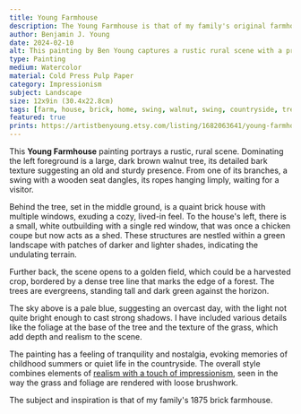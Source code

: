 ```yaml
---
title: Young Farmhouse
description: The Young Farmhouse is that of my family's original farmhouse I grew up next to, built in 1875. Showcasing the sturdy brickwork in the countryside.
author: Benjamin J. Young
date: 2024-02-10
alt: This painting by Ben Young captures a rustic rural scene with a prominent tree and swing in the foreground, and a brick house amidst green fields and trees in the background, evoking a tranquil, pastoral mood.
type: Painting
medium: Watercolor
material: Cold Press Pulp Paper
category: Impressionism
subject: Landscape
size: 12x9in (30.4x22.8cm)
tags: [farm, house, brick, home, swing, walnut, swing, countryside, tree, architecture, watercolor, hybrid impressionism, landscape]
featured: true
prints: https://artistbenyoung.etsy.com/listing/1682063641/young-farmhouse-landscape
---
```


This **Young Farmhouse** painting portrays a rustic, rural scene. Dominating the left foreground is a large, dark brown walnut tree, its detailed bark texture suggesting an old and sturdy presence. From one of its branches, a swing with a wooden seat dangles, its ropes hanging limply, waiting for a visitor.

Behind the tree, set in the middle ground, is a quaint brick house with multiple windows, exuding a cozy, lived-in feel. To the house's left, there is a small, white outbuilding with a single red window, that was once a chicken coupe but now acts as a shed. These structures are nestled within a green landscape with patches of darker and lighter shades, indicating the undulating terrain.

Further back, the scene opens to a golden field, which could be a harvested crop, bordered by a dense tree line that marks the edge of a forest. The trees are evergreens, standing tall and dark green against the horizon.

The sky above is a pale blue, suggesting an overcast day, with the light not quite bright enough to cast strong shadows. I have included various details like the foliage at the base of the tree and the texture of the grass, which add depth and realism to the scene.

The painting has a feeling of tranquility and nostalgia, evoking memories of childhood summers or quiet life in the countryside. The overall style combines elements of [realism with a touch of impressionism](https://study.com/academy/lesson/realism-impressionism-overview-differences-examples.html), seen in the way the grass and foliage are rendered with loose brushwork.

The subject and inspiration is that of my family's 1875 brick farmhouse.